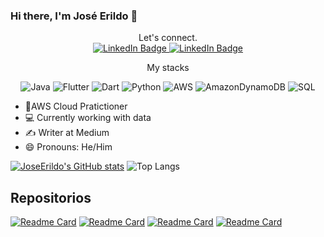 ### Hi there, I'm José Erildo 👋

<div align="center">
  Let's connect.
</div>
<div align="center">
  <a href="https://www.linkedin.com/in/joseerildo" target="_blank">
    <img src="https://img.shields.io/badge/LinkedIn-0077B5?style=for-the-badge&logo=linkedin&logoColor=white" alt="LinkedIn Badge">
  </a>
  <a href="https://medium.com/@rerildojose" target="_blank">
    <img src="https://img.shields.io/badge/Medium-12100E?style=for-the-badge&logo=medium&logoColor=white" alt="LinkedIn Badge">
  </a> 
</div>

<div align="center">
  
 My stacks
 
![Java](https://img.shields.io/badge/java-%23ED8B00.svg?style=for-the-badge&logo=openjdk&logoColor=white)
![Flutter](https://img.shields.io/badge/Flutter-%2302569B.svg?style=for-the-badge&logo=Flutter&logoColor=white)
![Dart](https://img.shields.io/badge/dart-%230175C2.svg?style=for-the-badge&logo=dart&logoColor=white)
![Python](https://img.shields.io/badge/python-3670A0?style=for-the-badge&logo=python&logoColor=ffdd54)
![AWS](https://img.shields.io/badge/AWS-%23FF9900.svg?style=for-the-badge&logo=amazon-aws&logoColor=white)
![AmazonDynamoDB](https://img.shields.io/badge/Amazon%20DynamoDB-4053D6?style=for-the-badge&logo=Amazon%20DynamoDB&logoColor=white)
![SQL](https://img.shields.io/badge/MySQL-005C84?style=for-the-badge&logo=mysql&logoColor=white)
</div>

- 💠AWS Cloud Pratictioner
- 💻 Currently working with data
- ✍ Writer at Medium
- 😄 Pronouns: He/Him






<!--
**JoseErildo/JoseErildo** is a ✨ _special_ ✨ repository because its `README.md` (this file) appears on your GitHub profile.

Here are some ideas to get you started:

- 🔭 I’m currently working on ...
- 🌱 I’m currently learning ...
- 👯 I’m looking to collaborate on ...
- 🤔 I’m looking for help with ...
- 💬 Ask me about ...
- 📫 How to reach me: ...
- 😄 Pronouns: ...
- ⚡ Fun fact: ...
-->


[![JoseErildo's GitHub stats](https://github-readme-stats.vercel.app/api?username=JoseErildo&theme=radical&show_icons=true)](https://github.com/JoseErildo/github-readme-stats)
![Top Langs](https://github-readme-stats.vercel.app/api/top-langs/?username=anuraghazra&layout=compact&theme=radical)

## Repositorios
[![Readme Card](https://github-readme-stats.vercel.app/api/pin/?username=JoseErildo&repo=nubank_app&theme=radical)](https://github.com/JoseErildo/nubank_app)
[![Readme Card](https://github-readme-stats.vercel.app/api/pin/?username=JoseErildo&repo=FlutterQuiz&theme=radical)](https://github.com/JoseErildo/FlutterQuiz)
[![Readme Card](https://github-readme-stats.vercel.app/api/pin/?username=JoseErildo&repo=CadastroDeFuncionarios&theme=radical)](https://github.com/JoseErildo/CadastroDeFuncionarios)
[![Readme Card](https://github-readme-stats.vercel.app/api/pin/?username=JoseErildo&repo=rollthedice&theme=radical)](https://github.com/JoseErildo/rollthedice)
